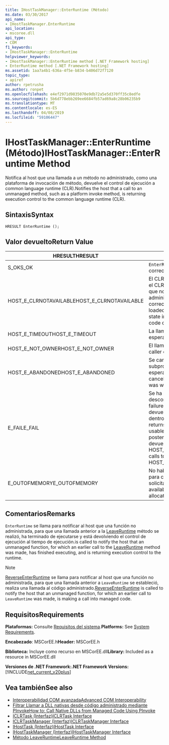 ```yaml
---
title: IHostTaskManager::EnterRuntime (Método)
ms.date: 03/30/2017
api_name:
- IHostTaskManager.EnterRuntime
api_location:
- mscoree.dll
api_type:
- COM
f1_keywords:
- IHostTaskManager::EnterRuntime
helpviewer_keywords:
- IHostTaskManager::EnterRuntime method [.NET Framework hosting]
- EnterRuntime method [.NET Framework hosting]
ms.assetid: 1aa7a4b1-636a-4f5e-b834-b406d72f7120
topic_type:
- apiref
author: rpetrusha
ms.author: ronpet
ms.openlocfilehash: e4ef2971d9835070e9db72a5e5d370ff35c8edfe
ms.sourcegitcommit: 5b6d778ebb269ee6684fb57ad69a8c28b06235b9
ms.translationtype: MT
ms.contentlocale: es-ES
ms.lasthandoff: 04/08/2019
ms.locfileid: "59106447"
---
```

# <a name="ihosttaskmanagerenterruntime-method"></a><span data-ttu-id="a79c2-102">IHostTaskManager::EnterRuntime (Método)</span><span class="sxs-lookup"><span data-stu-id="a79c2-102">IHostTaskManager::EnterRuntime Method</span></span>
<span data-ttu-id="a79c2-103">Notifica al host que una llamada a un método no administrado, como una plataforma de invocación de método, devuelve el control de ejecución a common language runtime (CLR).</span><span class="sxs-lookup"><span data-stu-id="a79c2-103">Notifies the host that a call to an unmanaged method, such as a platform invoke method, is returning execution control to the common language runtime (CLR).</span></span>  
  
## <a name="syntax"></a><span data-ttu-id="a79c2-104">Sintaxis</span><span class="sxs-lookup"><span data-stu-id="a79c2-104">Syntax</span></span>  
  
```  
HRESULT EnterRuntime ();  
```  
  
## <a name="return-value"></a><span data-ttu-id="a79c2-105">Valor devuelto</span><span class="sxs-lookup"><span data-stu-id="a79c2-105">Return Value</span></span>  
  
|<span data-ttu-id="a79c2-106">HRESULT</span><span class="sxs-lookup"><span data-stu-id="a79c2-106">HRESULT</span></span>|<span data-ttu-id="a79c2-107">Descripción</span><span class="sxs-lookup"><span data-stu-id="a79c2-107">Description</span></span>|  
|-------------|-----------------|  
|<span data-ttu-id="a79c2-108">S_OK</span><span class="sxs-lookup"><span data-stu-id="a79c2-108">S_OK</span></span>|`EnterRuntime` <span data-ttu-id="a79c2-109">se devolvió correctamente.</span><span class="sxs-lookup"><span data-stu-id="a79c2-109">returned successfully.</span></span>|  
|<span data-ttu-id="a79c2-110">HOST_E_CLRNOTAVAILABLE</span><span class="sxs-lookup"><span data-stu-id="a79c2-110">HOST_E_CLRNOTAVAILABLE</span></span>|<span data-ttu-id="a79c2-111">El CLR no se ha cargado en un proceso o el CLR se encuentra en un estado en el que no se puede ejecutar código administrado o procesar la llamada correctamente.</span><span class="sxs-lookup"><span data-stu-id="a79c2-111">The CLR has not been loaded into a process, or the CLR is in a state in which it cannot run managed code or process the call successfully.</span></span>|  
|<span data-ttu-id="a79c2-112">HOST_E_TIMEOUT</span><span class="sxs-lookup"><span data-stu-id="a79c2-112">HOST_E_TIMEOUT</span></span>|<span data-ttu-id="a79c2-113">La llamada ha agotado el tiempo de espera.</span><span class="sxs-lookup"><span data-stu-id="a79c2-113">The call timed out.</span></span>|  
|<span data-ttu-id="a79c2-114">HOST_E_NOT_OWNER</span><span class="sxs-lookup"><span data-stu-id="a79c2-114">HOST_E_NOT_OWNER</span></span>|<span data-ttu-id="a79c2-115">El llamador no posee el bloqueo.</span><span class="sxs-lookup"><span data-stu-id="a79c2-115">The caller does not own the lock.</span></span>|  
|<span data-ttu-id="a79c2-116">HOST_E_ABANDONED</span><span class="sxs-lookup"><span data-stu-id="a79c2-116">HOST_E_ABANDONED</span></span>|<span data-ttu-id="a79c2-117">Se canceló un evento mientras un subproceso bloqueado o fibra estaba esperando en ella.</span><span class="sxs-lookup"><span data-stu-id="a79c2-117">An event was canceled while a blocked thread or fiber was waiting on it.</span></span>|  
|<span data-ttu-id="a79c2-118">E_FAIL</span><span class="sxs-lookup"><span data-stu-id="a79c2-118">E_FAIL</span></span>|<span data-ttu-id="a79c2-119">Se ha producido un error irrecuperable desconocido.</span><span class="sxs-lookup"><span data-stu-id="a79c2-119">An unknown catastrophic failure occurred.</span></span> <span data-ttu-id="a79c2-120">Cuando un método devuelve E_FAIL, CLR ya no es utilizable dentro del proceso.</span><span class="sxs-lookup"><span data-stu-id="a79c2-120">When a method returns E_FAIL, the CLR is no longer usable within the process.</span></span> <span data-ttu-id="a79c2-121">Las llamadas posteriores a métodos de hospedaje devuelven HOST_E_CLRNOTAVAILABLE.</span><span class="sxs-lookup"><span data-stu-id="a79c2-121">Subsequent calls to hosting methods return HOST_E_CLRNOTAVAILABLE.</span></span>|  
|<span data-ttu-id="a79c2-122">E_OUTOFMEMORY</span><span class="sxs-lookup"><span data-stu-id="a79c2-122">E_OUTOFMEMORY</span></span>|<span data-ttu-id="a79c2-123">No había suficiente memoria disponible para completar la asignación solicitada.</span><span class="sxs-lookup"><span data-stu-id="a79c2-123">Not enough memory was available to complete the requested allocation.</span></span>|  
  
## <a name="remarks"></a><span data-ttu-id="a79c2-124">Comentarios</span><span class="sxs-lookup"><span data-stu-id="a79c2-124">Remarks</span></span>  
 `EnterRuntime` <span data-ttu-id="a79c2-125">se llama para notificar al host que una función no administrada, para que una llamada anterior a la [LeaveRuntime](../../../../docs/framework/unmanaged-api/hosting/ihosttaskmanager-leaveruntime-method.md) método se realizó, ha terminado de ejecutarse y está devolviendo el control de ejecución al tiempo de ejecución.</span><span class="sxs-lookup"><span data-stu-id="a79c2-125">is called to notify the host that an unmanaged function, for which an earlier call to the [LeaveRuntime](../../../../docs/framework/unmanaged-api/hosting/ihosttaskmanager-leaveruntime-method.md) method was made, has finished executing, and is returning execution control to the runtime.</span></span>  
  
> [!NOTE]
>  <span data-ttu-id="a79c2-126">[ReverseEnterRuntime](../../../../docs/framework/unmanaged-api/hosting/ihosttaskmanager-reverseenterruntime-method.md) se llama para notificar al host que una función no administrada, para que una llamada anterior a `LeaveRuntime` se estableció, realiza una llamada al código administrado.</span><span class="sxs-lookup"><span data-stu-id="a79c2-126">[ReverseEnterRuntime](../../../../docs/framework/unmanaged-api/hosting/ihosttaskmanager-reverseenterruntime-method.md) is called to notify the host that an unmanaged function, for which an earlier call to `LeaveRuntime` was made, is making a call into managed code.</span></span>  
  
## <a name="requirements"></a><span data-ttu-id="a79c2-127">Requisitos</span><span class="sxs-lookup"><span data-stu-id="a79c2-127">Requirements</span></span>  
 <span data-ttu-id="a79c2-128">**Plataformas:** Consulte [Requisitos del sistema](../../../../docs/framework/get-started/system-requirements.md).</span><span class="sxs-lookup"><span data-stu-id="a79c2-128">**Platforms:** See [System Requirements](../../../../docs/framework/get-started/system-requirements.md).</span></span>  
  
 <span data-ttu-id="a79c2-129">**Encabezado**: MSCorEE.h</span><span class="sxs-lookup"><span data-stu-id="a79c2-129">**Header:** MSCorEE.h</span></span>  
  
 <span data-ttu-id="a79c2-130">**Biblioteca:** Incluye como recurso en MSCorEE.dll</span><span class="sxs-lookup"><span data-stu-id="a79c2-130">**Library:** Included as a resource in MSCorEE.dll</span></span>  
  
 **<span data-ttu-id="a79c2-131">Versiones de .NET Framework:</span><span class="sxs-lookup"><span data-stu-id="a79c2-131">.NET Framework Versions:</span></span>** [!INCLUDE[net_current_v20plus](../../../../includes/net-current-v20plus-md.md)]  
  
## <a name="see-also"></a><span data-ttu-id="a79c2-132">Vea también</span><span class="sxs-lookup"><span data-stu-id="a79c2-132">See also</span></span>

- [<span data-ttu-id="a79c2-133">Interoperabilidad COM avanzada</span><span class="sxs-lookup"><span data-stu-id="a79c2-133">Advanced COM Interoperability</span></span>](https://docs.microsoft.com/previous-versions/dotnet/netframework-4.0/bd9cdfyx)
- [<span data-ttu-id="a79c2-134">Filtrar Llamar a DLL nativas desde código administrado mediante PInvoke</span><span class="sxs-lookup"><span data-stu-id="a79c2-134">How to: Call Native DLLs from Managed Code Using PInvoke</span></span>](/cpp/dotnet/how-to-call-native-dlls-from-managed-code-using-pinvoke)
- [<span data-ttu-id="a79c2-135">ICLRTask (Interfaz)</span><span class="sxs-lookup"><span data-stu-id="a79c2-135">ICLRTask Interface</span></span>](../../../../docs/framework/unmanaged-api/hosting/iclrtask-interface.md)
- [<span data-ttu-id="a79c2-136">ICLRTaskManager (Interfaz)</span><span class="sxs-lookup"><span data-stu-id="a79c2-136">ICLRTaskManager Interface</span></span>](../../../../docs/framework/unmanaged-api/hosting/iclrtaskmanager-interface.md)
- [<span data-ttu-id="a79c2-137">IHostTask (Interfaz)</span><span class="sxs-lookup"><span data-stu-id="a79c2-137">IHostTask Interface</span></span>](../../../../docs/framework/unmanaged-api/hosting/ihosttask-interface.md)
- [<span data-ttu-id="a79c2-138">IHostTaskManager (Interfaz)</span><span class="sxs-lookup"><span data-stu-id="a79c2-138">IHostTaskManager Interface</span></span>](../../../../docs/framework/unmanaged-api/hosting/ihosttaskmanager-interface.md)
- [<span data-ttu-id="a79c2-139">Método LeaveRuntime</span><span class="sxs-lookup"><span data-stu-id="a79c2-139">LeaveRuntime Method</span></span>](../../../../docs/framework/unmanaged-api/hosting/ihosttaskmanager-leaveruntime-method.md)
